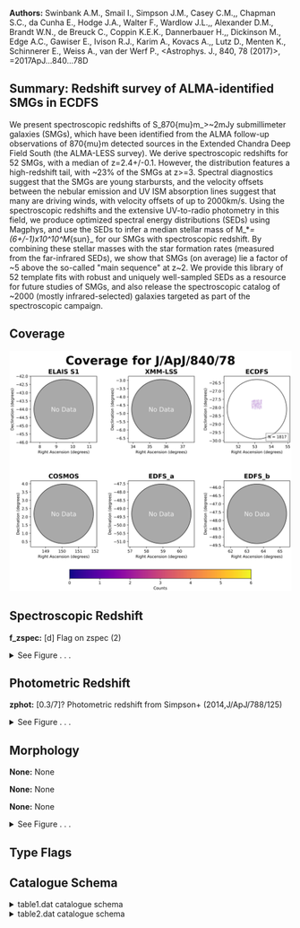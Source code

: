 

**Authors:** Swinbank A.M., Smail I., Simpson J.M., Casey C.M.,, Chapman S.C., da Cunha E., Hodge J.A., Walter F., Wardlow J.L.,, Alexander D.M., Brandt W.N., de Breuck C., Coppin K.E.K., Dannerbauer H.,, Dickinson M., Edge A.C., Gawiser E., Ivison R.J., Karim A., Kovacs A.,, Lutz D., Menten K., Schinnerer E., Weiss A., van der Werf P., <Astrophys. J., 840, 78 (2017)>, =2017ApJ...840...78D

## Summary: Redshift survey of ALMA-identified SMGs in ECDFS

We present spectroscopic redshifts of S_870{mu}m_>~2mJy submillimeter galaxies (SMGs), which have been identified from the ALMA follow-up observations of 870{mu}m detected sources in the Extended Chandra Deep Field South (the ALMA-LESS survey). We derive spectroscopic redshifts for 52 SMGs, with a median of z=2.4+/-0.1. However, the distribution features a high-redshift tail, with ~23% of the SMGs at z>=3. Spectral diagnostics suggest that the SMGs are young starbursts, and the velocity offsets between the nebular emission and UV ISM absorption lines suggest that many are driving winds, with velocity offsets of up to 2000km/s. Using the spectroscopic redshifts and the extensive UV-to-radio photometry in this field, we produce optimized spectral energy distributions (SEDs) using Magphys, and use the SEDs to infer a median stellar mass of M_*_=(6+/-1)x10^10^M_{sun}_ for our SMGs with spectroscopic redshift. By combining these stellar masses with the star formation rates (measured from the far-infrared SEDs), we show that SMGs (on average) lie a factor of ~5 above the so-called "main sequence" at z~2. We provide this library of 52 template fits with robust and uniquely well-sampled SEDs as a resource for future studies of SMGs, and also release the spectroscopic catalog of ~2000 (mostly infrared-selected) galaxies targeted as part of the spectroscopic campaign.

## Coverage 

 

 
![](https://github.com/joshgithubbin/Sherlock-DDF/blob/main/pages/J_ApJ_840_78/im/coverage.png?raw=true)

## Spectroscopic Redshift 



**f_zspec:** [d] Flag on zspec (2) 




<details><summary>See Figure . . .</summary>

![](https://github.com/joshgithubbin/Sherlock-DDF/blob/main/pages/J_ApJ_840_78/im/ZSP.png?raw=true)

</details>

## Photometric Redshift 



**zphot:** [0.3/7]? Photometric redshift from Simpson+ (2014,J/ApJ/788/125) 




<details><summary>See Figure . . .</summary>

![](https://github.com/joshgithubbin/Sherlock-DDF/blob/main/pages/J_ApJ_840_78/im//ZPH.png?raw=true)

</details>

## Morphology 



**None:** None 

**None:** None 

**None:** None 




<details><summary>See Figure . . .</summary>

![](https://github.com/joshgithubbin/Sherlock-DDF/blob/main/pages/J_ApJ_840_78/im//morphology.png?raw=true)

</details>
                      
## Type Flags 





## Catalogue Schema 



<details>
<summary>table1.dat catalogue schema</summary>

| Bytes   | Format   | Units   | Label   | Explanations                               |
|:--------|:---------|:--------|:--------|:-------------------------------------------|
| 1-  8   | A8       | ---     | ID      | Identifier                                 |
| 10- 17  | F8.5     | deg     | RAdeg   | Right Ascension in decimal degrees (J2000) |
| 19- 27  | F9.5     | deg     | DEdeg   | Declination in decimal degrees (J2000)     |
| 29- 37  | E9.5     | ---     | zspec   | [0/5.7]? Spectroscopic redshift            |
| 39      | I1       | ---     | q_zspec | Quality flag for zspec (1=secure) (G1)     |
| 41- 45  | A5       | ---     | Inst    | Instruments used (G2)                      |
</details>

<details>
<summary>table2.dat catalogue schema</summary>

| Bytes   | Format   | Units   | Label   | Explanations                                                                                                                                                                                                                                                                          |
|:--------|:---------|:--------|:--------|:--------------------------------------------------------------------------------------------------------------------------------------------------------------------------------------------------------------------------------------------------------------------------------------|
| 1-  5   | A5       | ---     | ---     | [ALESS]                                                                                                                                                                                                                                                                               |
| 7- 12   | A6       | ---     | ALESS   | ALESS identifier (1)                                                                                                                                                                                                                                                                  |
| 14      | A1       | ---     | f_ALESS | [i] i = A supplementary SMGs source                                                                                                                                                                                                                                                   |
| 16- 24  | F9.6     | deg     | RAdeg   | Right Ascension in decimal degrees (J2000)                                                                                                                                                                                                                                            |
| 26- 35  | F10.6    | deg     | DEdeg   | Declination in decimal degrees (J2000)                                                                                                                                                                                                                                                |
| 37- 42  | F6.4     | ---     | zspec   | [0.6/5]? Spectroscopic redshift                                                                                                                                                                                                                                                       |
| 44      | A1       | ---     | f_zspec | [d] Flag on zspec (2)                                                                                                                                                                                                                                                                 |
| 46      | I1       | ---     | q_zspec | Quality flag for zspec (1=secure) (G1)                                                                                                                                                                                                                                                |
| 48- 51  | F4.2     | ---     | zphot   | [0.3/7]? Photometric redshift from Simpson+ (2014,J/ApJ/788/125)                                                                                                                                                                                                                      |
| 53- 57  | F5.2     | ---     | E_zphot | ? Upper uncertainty in zphot                                                                                                                                                                                                                                                          |
| 59- 62  | F4.2     | ---     | e_zphot | ? Lower uncertainty in zphot                                                                                                                                                                                                                                                          |
| 64      | A1       | ---     | Set     | Source; M(ain) or S(upplementary) catalogs                                                                                                                                                                                                                                            |
| 66- 74  | A9       | ---     | Inst    | Instruments used (G2)                                                                                                                                                                                                                                                                 |
| 76-295  | A220     | ---     | Notes   | Additional notes Note (1): The 22 ALESS SMGs not targeted in our spectroscopy programme (and without redshifts from literature) are not listed here. Note (2): d = These redshifts are for the six sources which also have literature spectroscopic redshifts described in Section 3. |

**Note**: The 22 ALESS SMGs not targeted in our spectroscopy programme
          (and without redshifts from literature) are not listed here.
Note (2):
    d = These redshifts are for the six sources which also have literature
        spectroscopic redshifts described in Section 3.

</details>

        
        
